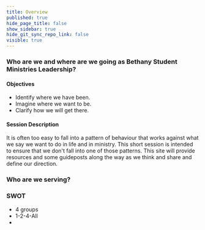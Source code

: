 ```yaml
---
title: Overview
published: true
hide_page_title: false
show_sidebar: true
hide_git_sync_repo_link: false
visible: true
---
```


### Who are we and where are we going as Bethany Student Ministries Leadership?

#### Objectives
* Identify where we have been.
* Imagine where we want to be.
* Clarify how we will get there.

#### Session Description
It is often too easy to fall into a pattern of behaviour that works against what we say we want to do in life and in ministry. This short session is intended to ensure that we don't fall into one of those patterns. This site will provide resources and some guideposts along the way as we think and share and define our direction.

### Who are we serving?

### SWOT
- 4 groups
- 1-2-4-All
- 